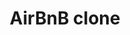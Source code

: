 <h1 align ="center">AirBnB clone</h1><br>
<img src="https://s3.eu-west-3.amazonaws.com/hbtn.intranet/uploads/medias/2018/6/815046647d23428a14ca.png?X-Amz-Algorithm=AWS4-HMAC-SHA256&amp;X-Amz-Credential=AKIA4MYA5JM5DUTZGMZG%2F20230703%2Feu-west-3%2Fs3%2Faws4_request&amp;X-Amz-Date=20230703T224116Z&amp;X-Amz-Expires=86400&amp;X-Amz-SignedHeaders=host&amp;X-Amz-Signature=059106310e8b1af8041a817717f46b1850d4061b5970d7921fd9199c35608a6c" alt="" loading="lazy" style="">
